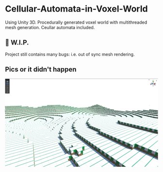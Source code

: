 # Cellular-Automata-in-Voxel-World

Using Unity 3D.  Procedurally generated voxel world with multithreaded mesh generation.  Ceullar automata included.

## 🔧 W.I.P.
Project still contains many bugs: i.e. out of sync mesh rendering.

## Pics or it didn't happen
![img](md/celluar-automata.webp)
